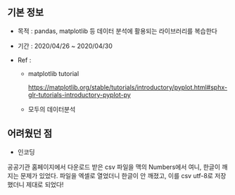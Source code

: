 ## 기본 정보

- 목적 : pandas, matplotlib 등 데이터 분석에 활용되는 라이브러리를 복습한다

- 기간 : 2020/04/26 ~ 2020/04/30

- Ref : 

  - matplotlib tutorial

    https://matplotlib.org/stable/tutorials/introductory/pyplot.html#sphx-glr-tutorials-introductory-pyplot-py

  - 모두의 데이터분석

  



## 어려웠던 점

- 인코딩

공공기관 홈페이지에서 다운로드 받은 csv 파일을 맥의 Numbers에서 여니, 한글이 깨지는 문제가 있었다. 파일을 엑셀로 열었더니 한글이 안 깨졌고, 이를 csv utf-8로 저장했더니 제대로 되었다!





